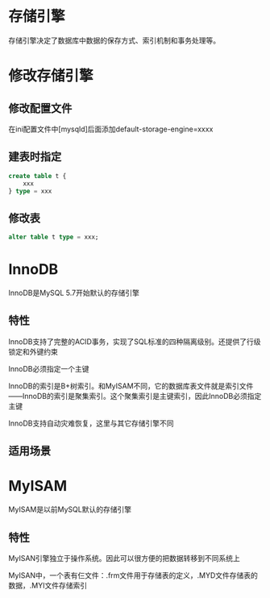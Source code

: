 # 存储引擎

存储引擎决定了数据库中数据的保存方式、索引机制和事务处理等。

# 修改存储引擎

## 修改配置文件

在ini配置文件中[mysqld]后面添加default-storage-engine=xxxx

## 建表时指定

```sql
create table t {
    xxx
} type = xxx
```

## 修改表

```sql
alter table t type = xxx;
```

# InnoDB

InnoDB是MySQL 5.7开始默认的存储引擎

## 特性

InnoDB支持了完整的ACID事务，实现了SQL标准的四种隔离级别。还提供了行级锁定和外键约束

InnoDB必须指定一个主键

InnoDB的索引是B+树索引。和MyISAM不同，它的数据库表文件就是索引文件——InnoDB的索引是聚集索引。这个聚集索引是主键索引，因此InnoDB必须指定主键

InnoDB支持自动灾难恢复，这里与其它存储引擎不同

## 适用场景


# MyISAM

MyISAM是以前MySQL默认的存储引擎

## 特性

MyISAN引擎独立于操作系统。因此可以很方便的把数据转移到不同系统上

MyISAN中，一个表有仨文件：.frm文件用于存储表的定义，.MYD文件存储表的数据，.MYI文件存储索引
